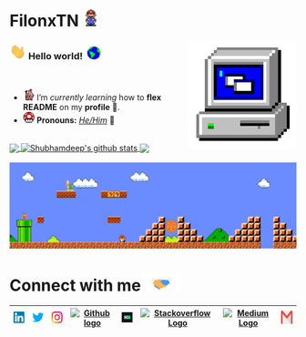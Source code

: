 # FilonxTN&nbsp;<img src="https://github.com/FilonxTN/FilonxTN/blob/main/Assets/Mario_Hello_Big.gif" width="30px">


<!-- 
    &nbsp; [![HitCount](http://hits.dwyl.com/FilonxTN/FilonxTN.svg)](http://hits.dwyl.com/FilonxTN/FilonxTN) 
-->

<img align="right" alt="PC GIF" src="https://github.com/FilonxTN/FilonxTN/blob/main/Assets/PC.gif" width="190" />

### <img src="https://github.com/FilonxTN/FilonxTN/blob/main/Assets/Hi.gif" width="29px"> **Hello world!** &nbsp;<img src="https://github.com/FilonxTN/FilonxTN/blob/main/Assets/Earth.gif" width="24px">


<br>

- <img alt="GIF" src="https://github.com/FilonxTN/FilonxTN/blob/main/Assets/gandalf_parrot.gif" width="20vw" /> I’m *currently learning* how to **flex README** on my **profile** 💪.
- <img alt="GIF" src="https://github.com/FilonxTN/FilonxTN/blob/main/Assets/powerup.gif" width="20vw" /> **Pronouns:** [*He/Him*](https://pronoun.is/he) 🧔


<br>

<a href="https://github.com/FilonxTN">
  <img align="center" src="https://github-readme-stats.vercel.app/api/top-langs/?username=FilonxTN&theme=dark&hide_langs_below=1" />
</a>

<a href="https://github.com/FilonxTN">
 <img align="center" src="https://github-readme-stats.vercel.app/api?username=FilonxTN&show_icons=true&theme=dark&line_height=27" alt="Shubhamdeep's github stats"/>
</a>


<a href="https://github.com/FilonxTN/FilonxTN">
  <img align="center" src="https://github-readme-stats.vercel.app/api/pin/?username=FilonxTN&repo=FilonxTN&theme=dark" />
</a>


<br>
<!--
![Shubhamdeep's github stats](https://github-readme-stats.vercel.app/api?username=FilonxTN&show_icons=true&hide_border=true)
-->

<br>

<img src="https://github.com/FilonxTN/FilonxTN/blob/main/Assets/Mario_Gameplay.gif" alt="Mario Game" width="980">

<br>

# Connect with me<img src="https://github.com/FilonxTN/FilonxTN/blob/main/Assets/Handshake.gif" height="32px">



| [<img src="https://github.com/FilonxTN/FilonxTN/blob/main/Assets/Linkedin.svg" alt="Linkedin Logo" width="32">](https://in.linkedin.com/in/FilonxTN) | [<img src="https://github.com/FilonxTN/FilonxTN/blob/main/Assets/Twitter.svg" alt="Twitter Logo" width="32">](https://twitter.com/YassineBDaoud) | [<img src="https://github.com/FilonxTN/FilonxTN/blob/main/Assets/Instagram.svg" alt="instagram logo" width="32">](https://www.instagram.com/ben_daoud_yassine/)| [<img src="https://cdn.svgporn.com/logos/github-icon.svg" alt="Github logo" width="34">](https://github.com/FilonxTN) | [<img src="https://github.com/FilonxTN/FilonxTN/blob/main/Assets/HackerRank.svg" alt="HackerRank Logo" width="30">](https://www.hackerrank.com/FilonxTN) | [<img src="https://cdn.svgporn.com/logos/stackoverflow-icon.svg" alt="Stackoverflow Logo" width="28">](https://stackoverflow.com/users/13944080/FilonxTN) | [<img src="https://cdn.svgporn.com/logos/medium.svg" alt="Medium Logo" width="30">](https://medium.com/@Filon) | [<img src="https://github.com/FilonxTN/FilonxTN/blob/main/Assets/Gmail.svg" alt="Gmail logo" height="32">](mailto:yassineb.daoudhsr@gmail.com)
|:---:|:---:|:---:|:---:|:---:|:---:|:---:|:---:|



<br>
<br>






<!--

![Dino](https://github.com/FilonxTN/FilonxTN/blob/main/Assets/dino.gif)

<a href="https://in.linkedin.com/in/FilonxTN">
    <img align="left" alt="Shubhamdeep Jha | Linkedin" width="24px" src="https://github.com/FilonxTN/FilonxTN/blob/main/Assets/Linkedin.svg" />
  </a> &nbsp;&nbsp;
  <a href="https://twitter.com/FilonxTN">
    <img align="left" alt="Shubhamdeep Jha | Twitter" width="26px" src="https://github.com/FilonxTN/FilonxTN/blob/main/Assets/Twitter.svg" />
  </a> &nbsp;&nbsp;
  <a href="https://www.instagram.com/FilonxTN/">
    <img align="left" alt="Shubhamdeep Jha | Instagram" width="24px" src="https://github.com/FilonxTN/FilonxTN/blob/main/Assets/Instagram.svg" />
  </a> &nbsp;&nbsp;
  <a href="mailto:shubhamdeepjha@gmail.com">
    <img align="left" alt="Shubhamdeep Jha | Gmail" width="26px" src="https://github.com/FilonxTN/FilonxTN/blob/main/Assets/Gmail.svg" />
  </a>
  
  
  
| [<img src="https://github.com/FilonxTN/FilonxTN/blob/main/Assets/Linkedin.svg" alt="Shubhamdeep Jha | Linkedin" width="34">](https://in.linkedin.com/in/FilonxTN) | [<img src="https://github.com/FilonxTN/FilonxTN/blob/main/Assets/Instagram.svg" alt="instagram logo" width="24">](https://www.instagram.com/ben_daoud_yassine/) | [<img src="https://github.com/FilonxTN/FilonxTN/blob/main/Assets/dev.png" alt="dev logo" width="24">](https://dev.to/filonxtn)| [<img src="https://github.com/FilonxTN/FilonxTN/blob/main/Assets/deviant_art.jpg" alt="dev logo" width="24">](https://www.deviantart.com/FilonxTN) | [<img src="https://raw.githubusercontent.com/FilonxTN/FilonxTN/main/Assets/twitter.png" alt="twitter logo" width="34">](https://twitter.com/YassineBDaoud) | [<img src="https://raw.githubusercontent.com/FilonxTN/FilonxTN/f528b5b39f29b901937e692d6f760a89a4e1d16e/Assets/stack.svg" alt="stack logo" width="24">](https://stackoverflow.com/users/16517595/filon) | [<img src="https://raw.githubusercontent.com/FilonxTN/FilonxTN/main/Assets/gitlab.png" alt="gitlab logo" width="24">](https://gitlab.com/Filon) | [<img src="https://raw.githubusercontent.com/FilonxTN/FilonxTN/main/Assets/reddit.jpg" alt="reddit logo" width="24">](https://www.reddit.com/user/yassinebendaoud)
|---|---|---|---|---|---|---|---|





## 𝗠𝘆 𝗧𝗲𝗰𝗸 𝗦𝘁𝗮𝗰𝗸

<table>
  <tbody>
    <tr valign="top">
      <td width="25%" align="center">
        <span>𝗛𝗧𝗠𝗟𝟱</span><br><br><br>
        <img height="64px" src="https://cdn.svgporn.com/logos/html-5.svg">
      </td>
      <td width="25%" align="center">
        <span>𝗖𝗦𝗦𝟯</span><br><br><br>
        <img height="64px" src="https://cdn.svgporn.com/logos/css-3.svg">
      </td>
      <td width="25%" align="center">
        <span>𝗝𝗮𝘃𝗮𝗦𝗰𝗿𝗶𝗽𝘁</span><br><br><br>
        <img height="64px" src="https://cdn.svgporn.com/logos/javascript.svg">
      </td>
      <td width="25%" align="center">
        <span>𝗩𝘂𝗲</span><br><br><br>
        <img height="64px" src="https://cdn.svgporn.com/logos/vue.svg">
      </td>
    </tr>
    <tr valign="top">
      <td width="25%" align="center">
        <span>𝗪𝗲𝗯𝗽𝗮𝗰𝗸</span><br><br><br>
        <img height="64px" src="https://cdn.svgporn.com/logos/webpack.svg">
      </td>
      <td width="25%" align="center">
        <span>𝗘𝘀𝗹𝗶𝗻𝘁</span><br><br><br>
        <img height="64px" src="https://cdn.svgporn.com/logos/eslint.svg">
      </td>
      <td width="25%" align="center">
        <span>𝗚𝗶𝘁</span><br><br><br>
        <img height="64px" src="https://cdn.svgporn.com/logos/git-icon.svg">
      </td>
      <td width="25%" align="center">
        <span>𝗩𝗦 𝗖𝗼𝗱𝗲</span><br><br><br>
        <img height="64px" src="https://cdn.svgporn.com/logos/visual-studio-code.svg">
      </td>
    </tr>
    <tr valign="top">
      <td width="25%" align="center">
        <span>𝗟𝗲𝘀𝘀</span><br><br><br>
        <img height="64px" src="https://cdn.svgporn.com/logos/less.svg">
      </td>
      <td width="25%" align="center">
        <span>𝗦𝗮𝘀𝘀/𝗦𝗖𝗦𝗦</span><br><br><br>
        <img height="64px" src="https://cdn.svgporn.com/logos/sass.svg">
      </td>
      <td width="25%" align="center">
        <span>𝗧𝗮𝗶𝗹𝘄𝗶𝗻𝗱𝗖𝘀𝘀</span><br><br><br>
        <img height="64px" src="https://cdn.svgporn.com/logos/tailwindcss-icon.svg">
      </td>
      <td width="25%" align="center">
        <span>𝗡𝗲𝘁𝗹𝗶𝗳𝘆</span><br><br><br>
        <img height="64px" src="https://cdn.svgporn.com/logos/netlify.svg">
      </td>
    </tr>
  </tbody>
</table>


![visitors](https://visitor-badge.laobi.icu/badge?page_id=FilonxTN)

-->
